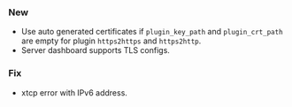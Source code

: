 ### New

* Use auto generated certificates if `plugin_key_path` and `plugin_crt_path` are empty for plugin `https2https` and `https2http`.
* Server dashboard supports TLS configs.

### Fix

* xtcp error with IPv6 address.
